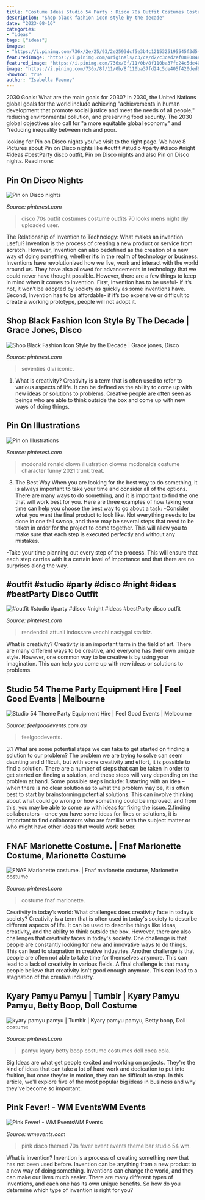 ```yaml
---
title: "Costume Ideas Studio 54 Party : Disco 70s Outfit Costumes Costume Outfits 70 Looks Mens Night Diy Uploaded User"
description: "Shop black fashion icon style by the decade"
date: "2023-08-16"
categories:
- "ideas"
tags: ["ideas"]
images:
- "https://i.pinimg.com/736x/2e/25/93/2e2593dcf5e3b4c1215325195545f3d5--marionette-costume-fandom.jpg"
featuredImage: "https://i.pinimg.com/originals/c3/ce/d2/c3ced2ef088084ee1e68866e51a02027.jpg"
featured_image: "https://i.pinimg.com/736x/8f/11/0b/8f110ba37fd24c5de405f420ded915cb--kyary-pamyu-pamyu-pull-it.jpg"
image: "https://i.pinimg.com/736x/8f/11/0b/8f110ba37fd24c5de405f420ded915cb--kyary-pamyu-pamyu-pull-it.jpg"
ShowToc: true
author: "Isabella Feeney"
---
```



2030 Goals: What are the main goals for 2030?
In 2030, the United Nations global goals for the world include achieving "achievements in human development that promote social justice and meet the needs of all people," reducing environmental pollution, and preserving food security. The 2030 global objectives also call for "a more equitable global economy" and "reducing inequality between rich and poor.

	

		
looking for Pin on Disco nights you've visit to the right page. We have 8 Pictures about Pin on Disco nights like #outfit #studio #party #disco #night #ideas #bestParty disco outfit, Pin on Disco nights and also Pin on Disco nights. Read more:
		
    
## Pin On Disco Nights

<img loading=lazy src="https://i.pinimg.com/originals/c3/ce/d2/c3ced2ef088084ee1e68866e51a02027.jpg" onerror="this.onerror=null;this.src='https://tse4.mm.bing.net/th?id=OIP.nI2HiRcTjxFGVlQAAs69dgHaMJ&amp;pid=15.1';" alt="Pin on Disco nights">

_Source: pinterest.com_

>disco 70s outfit costumes costume outfits 70 looks mens night diy uploaded user. 

	

The Relationship of Invention to Technology: What makes an invention useful?
Invention is the process of creating a new product or service from scratch. However, Invention can also bedefined as the creation of a new way of doing something, whether it’s in the realm of technology or business. Inventions have revolutionized how we live, work and interact with the world around us. They have also allowed for advancements in technology that we could never have thought possible. 
However, there are a few things to keep in mind when it comes to Invention. First, Invention has to be useful- if it’s not, it won’t be adopted by society as quickly as some inventions have. Second, Invention has to be affordable- if it’s too expensive or difficult to create a working prototype, people will not adopt it.

    
## Shop Black Fashion Icon Style By The Decade | Grace Jones, Disco

<img loading=lazy src="https://i.pinimg.com/736x/a7/7f/97/a77f977033b91b8c4751569a3a993c27.jpg" onerror="this.onerror=null;this.src='https://tse3.mm.bing.net/th?id=OIP.C8xEor6V1PJ5N9a9zzlvAgHaNL&amp;pid=15.1';" alt="Shop Black Fashion Icon Style by the Decade | Grace jones, Disco">

_Source: pinterest.com_

>seventies divi iconic. 

	

1. What is creativity?
Creativity is a term that is often used to refer to various aspects of life. It can be defined as the ability to come up with new ideas or solutions to problems. Creative people are often seen as beings who are able to think outside the box and come up with new ways of doing things.

    
## Pin On Illustrations

<img loading=lazy src="https://i.pinimg.com/736x/ca/42/99/ca42997c35e762f77f089b2be0fc67d9--ronald-mcdonald-clowns.jpg" onerror="this.onerror=null;this.src='https://tse4.mm.bing.net/th?id=OIP.8X9zqasfqqBS_Lu7jPHqewHaNl&amp;pid=15.1';" alt="Pin on Illustrations">

_Source: pinterest.com_

>mcdonald ronald clown illustration clowns mcdonalds costume character funny 2021 trunk treat. 

	

3) The Best Way
When you are looking for the best way to do something, it is always important to take your time and consider all of the options. There are many ways to do something, and it is important to find the one that will work best for you. Here are three examples of how taking your time can help you choose the best way to go about a task: 
-Consider what you want the final product to look like. Not everything needs to be done in one fell swoop, and there may be several steps that need to be taken in order for the project to come together. This will allow you to make sure that each step is executed perfectly and without any mistakes.

-Take your time planning out every step of the process. This will ensure that each step carries with it a certain level of importance and that there are no surprises along the way.

    
## #outfit #studio #party #disco #night #ideas #bestParty Disco Outfit

<img loading=lazy src="https://i.pinimg.com/736x/30/7b/fb/307bfb2d4a5ca0bbcf7eb5e1cd41dbea.jpg" onerror="this.onerror=null;this.src='https://tse2.mm.bing.net/th?id=OIP.pfuncLIXXDPUd5Td1RnGLwAAAA&amp;pid=15.1';" alt="#outfit #studio #party #disco #night #ideas #bestParty disco outfit">

_Source: pinterest.com_

>rendendoli attuali indossare vecchi nastygal starbiz. 

	

What is creativity?
Creativity is an important term in the field of art. There are many different ways to be creative, and everyone has their own unique style. However, one common way to be creative is by using your imagination. This can help you come up with new ideas or solutions to problems.

    
## Studio 54 Theme Party Equipment Hire | Feel Good Events | Melbourne

<img loading=lazy src="https://www.feelgoodevents.com.au/wp-content/uploads/2015/05/Jelly-Shots-in-front-of-disco-themed-party-melbourne.jpg" onerror="this.onerror=null;this.src='https://tse3.mm.bing.net/th?id=OIP.zxw2EJWvVFj4A98_taTAdQHaE8&amp;pid=15.1';" alt="Studio 54 Theme Party Equipment Hire | Feel Good Events | Melbourne">

_Source: feelgoodevents.com.au_

>feelgoodevents. 

	

3.1 What are some potential steps we can take to get started on finding a solution to our problem?
The problem we are trying to solve can seem daunting and difficult, but with some creativity and effort, it is possible to find a solution. There are a number of steps that can be taken in order to get started on finding a solution, and these steps will vary depending on the problem at hand. Some possible steps include: 
1.starting with an idea – when there is no clear solution as to what the problem may be, it is often best to start by brainstorming potential solutions. This can involve thinking about what could go wrong or how something could be improved, and from this, you may be able to come up with ideas for fixing the issue. 
2.finding collaborators – once you have some ideas for fixes or solutions, it is important to find collaborators who are familiar with the subject matter or who might have other ideas that would work better.

    
## FNAF Marionette Costume. | Fnaf Marionette Costume, Marionette Costume

<img loading=lazy src="https://i.pinimg.com/736x/2e/25/93/2e2593dcf5e3b4c1215325195545f3d5--marionette-costume-fandom.jpg" onerror="this.onerror=null;this.src='https://tse4.mm.bing.net/th?id=OIP.9ftbmrZjiiv3PHRbFq7AMAHaHa&amp;pid=15.1';" alt="FNAF Marionette costume. | Fnaf marionette costume, Marionette costume">

_Source: pinterest.com_

>costume fnaf marionette. 

	

Creativity in today’s world: What challenges does creativity face in today’s society?
Creativity is a term that is often used in today's society to describe different aspects of life. It can be used to describe things like ideas, creativity, and the ability to think outside the box. However, there are also challenges that creativity faces in today's society. One challenge is that people are constantly looking for new and innovative ways to do things. This can lead to stagnation in creative industries. Another challenge is that people are often not able to take time for themselves anymore. This can lead to a lack of creativity in various fields. A final challenge is that many people believe that creativity isn't good enough anymore. This can lead to a stagnation of the creative industry.

    
## Kyary Pamyu Pamyu | Tumblr | Kyary Pamyu Pamyu, Betty Boop, Doll Costume

<img loading=lazy src="https://i.pinimg.com/736x/8f/11/0b/8f110ba37fd24c5de405f420ded915cb--kyary-pamyu-pamyu-pull-it.jpg" onerror="this.onerror=null;this.src='https://tse2.mm.bing.net/th?id=OIP.4lmvtdNZXOn6PRbYBqjndQDZEs&amp;pid=15.1';" alt="kyary pamyu pamyu | Tumblr | Kyary pamyu pamyu, Betty boop, Doll costume">

_Source: pinterest.com_

>pamyu kyary betty boop costume costumes doll coca cola. 

	

Big Ideas are what get people excited and working on projects. They're the kind of ideas that can take a lot of hard work and dedication to put into fruition, but once they're in motion, they can be difficult to stop. In this article, we'll explore five of the most popular big ideas in business and why they've become so important.

    
## Pink Fever! - WM EventsWM Events

<img loading=lazy src="http://wmevents.com/wp-content/uploads/2016/02/wm-events-pink-party-peachtree-tents-events-collection-event-rentals-magnum-lighting-balloonacy-flipnpics-raising-the-bar-off-centered-project-70s-disco-themed-party-2.jpg" onerror="this.onerror=null;this.src='https://tse4.mm.bing.net/th?id=OIP.v8BkRWtpYERsW2HnGiYK4gHaE7&amp;pid=15.1';" alt="Pink Fever! - WM EventsWM Events">

_Source: wmevents.com_

>pink disco themed 70s fever event events theme bar studio 54 wm. 

	

What is invention?
Invention is a process of creating something new that has not been used before. Invention can be anything from a new product to a new way of doing something. Inventions can change the world, and they can make our lives much easier. There are many different types of inventions, and each one has its own unique benefits. So how do you determine which type of invention is right for you?

